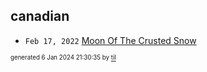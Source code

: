 ## canadian


* <code>Feb 17, 2022</code> [Moon Of The Crusted Snow](2022-02-17T22-55-17-moon-of-the-crusted-snow.md)

<sup><sub>generated 6 Jan 2024 21:30:35 by <a href='https://github.com/senorprogrammer/til'>til</a></sub></sup>
